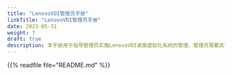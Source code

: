 ```yaml
---
title: "LenovoVDI管理员手册"
linkTitle: "LenovoVDI管理员手册"
date: 2023-05-31
weight: 7
draft: true
description: 本手册用于指导管理员实施LenovoVDI桌面虚拟化系统的管理，管理员需要具备基本的Windows操作系统安装维护经验。拥有常见虚拟化平台的使用经验（如XenServer、ESXi、Hyper-V或者KVM等），对于理解本手册内容有很大帮助。  
---
```

{{% readfile file="README.md" %}}
